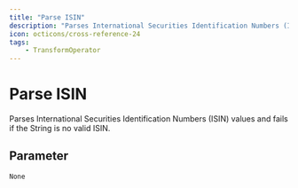 ```yaml
---
title: "Parse ISIN"
description: "Parses International Securities Identification Numbers (ISIN) values and fails if the String is no valid ISIN."
icon: octicons/cross-reference-24
tags: 
    - TransformOperator
---
```

# Parse ISIN
<!-- This file was generated - DO NOT CHANGE IT MANUALLY -->



Parses International Securities Identification Numbers (ISIN) values and fails if the String is no valid ISIN.

## Parameter

`None`